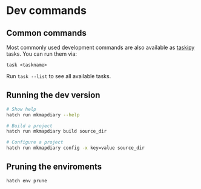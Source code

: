 # Dev commands

## Common commands

Most commonly used development commands are also available as [taskipy](https://taskipy.github.io/) tasks. You can run them via:

```
task <taskname>
```

Run `task --list` to see all available tasks.

## Running the dev version

```bash
# Show help
hatch run mkmapdiary --help

# Build a project  
hatch run mkmapdiary build source_dir

# Configure a project
hatch run mkmapdiary config -x key=value source_dir
```

## Pruning the enviroments

```
hatch env prune
```